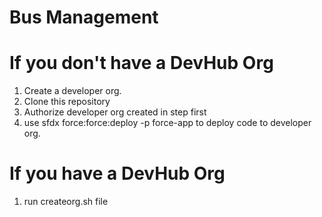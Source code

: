 # Bus Management

# If you don't have a DevHub Org
1. Create a developer org.
2. Clone this repository
3. Authorize developer org created in step first
4. use sfdx force:force:deploy -p force-app to deploy code to developer org.

# If you have a DevHub Org
1. run createorg.sh file

